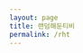 ```yaml
---
layout: page
title: 랜덤해둔티비
permalink: /rht
---
```


<script>
    const container = document.createElement("div")
    const button = document.createElement("div")
    const video = document.createElement("video")
    const loading = document.createElement("p")

    const srcs = []
    for(let i=1; i<19; i++){
        srcs.push(`/forhayden/assets/video/${i}.mp4`)
    }

    const srcLength = srcs.length

    container.style.background = "black"
    container.style.margin = "0px"
    container.style.width = "-webkit-fill-available"
    container.style.height = "500px"
    container.style.position = "relative"

    container.appendChild(button)
    container.appendChild(video)
    container.appendChild(loading)
    document.getElementsByClassName("page-content").item(0).appendChild(container)

    const buttonSize = "20%"
    button.style.width = buttonSize
    button.style.height = buttonSize
    button.style.backgroundImage = "url(\"/forhayden/assets/img/button.png\")"
    button.style.backgroundRepeat = "no-repeat"
    button.style.backgroundSize = "100%"
    button.style.zIndex = "9"
    button.style.position = "absolute"
    button.style.left = "80%"
    button.style.top = "80%"

    button.addEventListener("click", Play)

    loading.style.position = "absolute"
    loading.innerText = "해두니 달려오는 중..."
    loading.style.width = "-webkit-fill-available"
    loading.style.height = buttonSize
    loading.style.zIndex = "9"
    loading.style.color = "white"
    loading.style.top = "45%"
    loading.style.left = "40%"
    loading.style.display = "block"

    video.src = srcs[parseInt(Math.random() * srcLength)]
    video.muted = true
    video.crossOrigin = "anonymous"
    video.style.width = "400px"// "-webkit-fill-available"
    video.style.height = "400px"// "-webkit-fill-available"
    video.style.position = "absolute"
    video.playsInline = true

    video.addEventListener("ended", ()=> Play())
    video.play().then(()=> loading.style.display = "none")

    async function Play(){
        loading.style.display = "block"

        const index = parseInt(Math.random() * srcLength)

        video.src = srcs[index]
        video.muted = false
        await video.play()

        loading.style.display = "none"
    }
</script>
